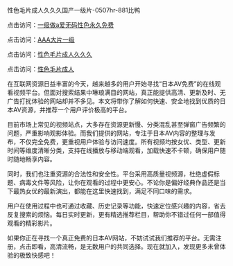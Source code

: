 性色毛片成人久久久国产一级片-0507hr-881比鸭


点击访问：<a href="https://cfad.pages.dev/">一级做a爱无码性色永久免费</a>

点击访问：<a href="https://gda-c7m.pages.dev/">AAA大片一级</a>

点击访问：<a href="https://gfd-5xg.pages.dev/">性色毛片成人久久久</a>

点击访问：<a href="https://vassv.pages.dev/">性色毛片成人</a>

在互联网资源日益丰富的今天，越来越多的用户开始寻找“日本AV免费”的在线观看视频平台。但面对搜索结果中琳琅满目的网站，真正能提供高清、更新及时、无广告打扰体验的网站却并不多见。本文将带你了解如何快速、安全地找到优质的日本AV资源，并推荐一个用户评价极高的平台。

目前市场上常见的视频站点，大多存在资源更新慢、分类混乱甚至弹窗广告频繁的问题，严重影响观影体验。而我们提供的网站，专注于日本AV内容的整理与发布，不仅完全免费，更重视用户体验与访问速度。所有视频均按女优、类型、更新时间等维度清晰分类，支持在线播放与移动端观看，加载快速不卡顿，确保用户随时随地畅享内容。

同时，我们也注重资源的合法性和安全性。平台采用高质量视频源，杜绝虚假标题、病毒文件等风险，让你在观看的过程中更安心。不论你是偏好经典作品还是当下最热女优的最新演出，都能在这里快速找到，满足不同口味的需求。

用户在使用过程中也可通过收藏、历史记录等功能，快速定位感兴趣的内容，省去反复搜索的烦恼。每日实时更新，更有精选推荐栏目，帮助你不错过任何一部值得观看的精彩影片。

如果你正在寻找一个真正免费的日本AV网站，不妨试试我们推荐的平台。无需注册，点击即看，高清流畅，是无数用户的共同选择。现在就加入，发现更多未曾体验的极致快感吧！

<span style="display:none;">[Canonical link ( https://github.com/nm20250705/574865 ）</span>
